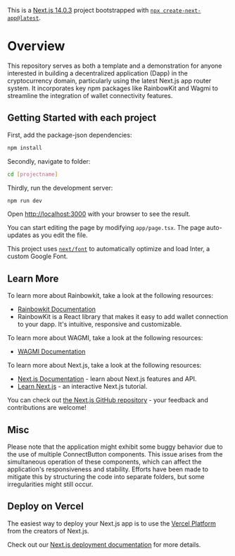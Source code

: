 This is a [Next.js 14.0.3](https://nextjs.org/) project bootstrapped with [`npx create-next-app@latest`](https://nextjs.org/docs/getting-started/installation).

# Overview

This repository serves as both a template and a demonstration for anyone interested in building a decentralized application (Dapp) in the cryptocurrency domain, particularly using the latest Next.js app router system. It incorporates key npm packages like RainbowKit and Wagmi to streamline the integration of wallet connectivity features.

## Getting Started with each project

First, add the package-json dependencies:

```bash
npm install
```
Secondly, navigate to folder:

```bash
cd [projectname]
```
Thirdly, run the development server:

```bash
npm run dev
```

Open [http://localhost:3000](http://localhost:3000) with your browser to see the result.

You can start editing the page by modifying `app/page.tsx`. The page auto-updates as you edit the file.

This project uses [`next/font`](https://nextjs.org/docs/basic-features/font-optimization) to automatically optimize and load Inter, a custom Google Font.

## Learn More

To learn more about Rainbowkit, take a look at the following resources:

- [Rainbowkit Documentation](https://www.rainbowkit.com/docs/introduction) 
- RainbowKit is a React library that makes it easy to add wallet connection to your dapp. It's intuitive, responsive and customizable.

To learn more about WAGMI, take a look at the following resources:

- [WAGMI Documentation](https://wagmi.sh/)

To learn more about Next.js, take a look at the following resources:

- [Next.js Documentation](https://nextjs.org/docs) - learn about Next.js features and API.
- [Learn Next.js](https://nextjs.org/learn) - an interactive Next.js tutorial.

You can check out [the Next.js GitHub repository](https://github.com/vercel/next.js/) - your feedback and contributions are welcome!

## Misc

Please note that the application might exhibit some buggy behavior due to the use of multiple ConnectButton components. This issue arises from the simultaneous operation of these components, which can affect the application's responsiveness and stability. Efforts have been made to mitigate this by structuring the code into separate folders, but some irregularities might still occur. 

## Deploy on Vercel

The easiest way to deploy your Next.js app is to use the [Vercel Platform](https://vercel.com/new?utm_medium=default-template&filter=next.js&utm_source=create-next-app&utm_campaign=create-next-app-readme) from the creators of Next.js.

Check out our [Next.js deployment documentation](https://nextjs.org/docs/deployment) for more details.
